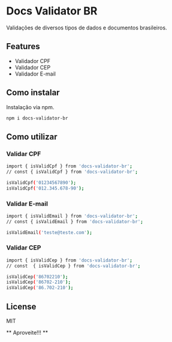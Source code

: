 # Docs Validator BR

Validações de diversos tipos de dados e documentos brasileiros.

## Features

- Validador CPF
- Validador CEP
- Validador E-mail

## Como instalar

Instalação via npm.

```sh
npm i docs-validator-br
```

## Como utilizar

### Validar CPF

```sh
import { isValidCpf } from 'docs-validator-br';
// const { isValidCpf } from 'docs-validator-br';

isValidCpf('01234567890');
isValidCpf('012.345.678-90');
```

### Validar E-mail

```sh
import { isValidEmail } from 'docs-validator-br';
// const { isValidEmail } from 'docs-validator-br';

isValidEmail('teste@teste.com'); 
```

### Validar CEP

```sh
import { isValidCep } from 'docs-validator-br';
// const  { isValidCep } from 'docs-validator-br';

isValidCep('86702210'); 
isValidCep('86702-210'); 
isValidCep('86.702-210'); 
```

## License

MIT

** Aproveite!!! **